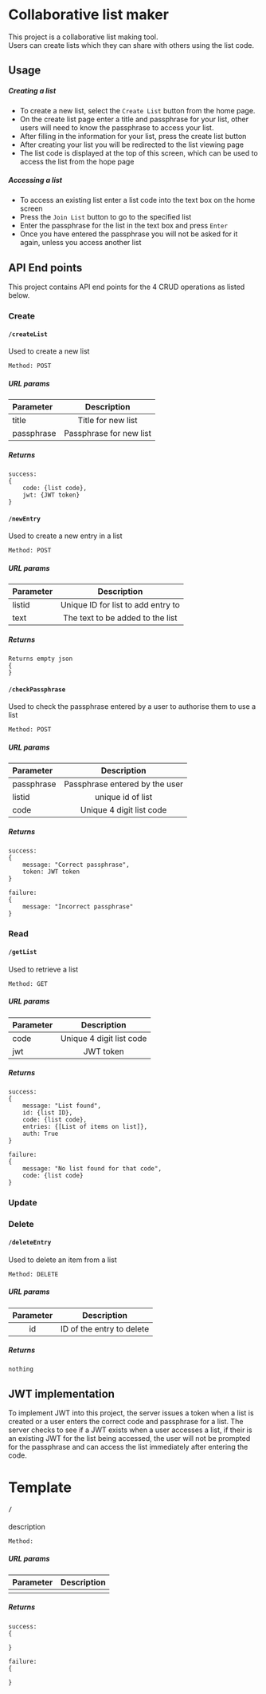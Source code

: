 # Collaborative list maker

This project is a collaborative list making tool.  
Users can create lists which they can share with others using the list code.

## Usage
##### Creating a list
* To create a new list, select the `Create List` button from the home page.
* On the create list page enter a title and passphrase for your list, other users will need to know the passphrase to access your list.
* After filling in the information for your list, press the create list button
* After creating your list you will be redirected to the list viewing page
* The list code is displayed at the top of this screen, which can be used to access the list from the hope page


##### Accessing a list
* To access an existing list enter a list code into the text box on the home screen
* Press the `Join List` button to go to the specified list
* Enter the passphrase for the list in the text box and press `Enter` 
* Once you have entered the passphrase you will not be asked for it again, unless you access another list

## API End points
This project contains API end points for the 4 CRUD operations as listed below.

### Create

#### `/createList`
Used to create a new list

`Method: POST` 
##### URL params
| Parameter  |Description              |
| :----------| :-----------------------:|
|   title    | Title for new list |
|passphrase|Passphrase for new list|

##### Returns
```
success: 
{
    code: {list code},
    jwt: {JWT token}
}

```

#### `/newEntry`
Used to create a new entry in a list

`Method: POST` 
##### URL params
| Parameter |Description              |
| :----------| :-----------------------:|
|     listid | Unique ID for list to add entry to|
| text|  The text to be added to the list|


##### Returns
```
Returns empty json
{
}
```


#### `/checkPassphrase`
Used to check the passphrase entered by a user to authorise them to use a list

`Method: POST` 
##### URL params
| Parameter |Description              |
| :----------| :-----------------------:|
|     passphrase  | Passphrase entered by the user|
|listid| unique id of list| 
|code| Unique 4 digit list code|


##### Returns
```
success: 
{
    message: "Correct passphrase",
    token: JWT token
}

failure:
{
    message: "Incorrect passphrase"
}
```

### Read

#### `/getList`
Used to retrieve a list

`Method: GET` 
##### URL params
| Parameter  |Description              |
| :----------| :-----------------------:|
| code        |Unique 4 digit list code |
|jwt |JWT token|

##### Returns
```
success: 
{
    message: "List found",
    id: {list ID},
    code: {list code},
    entries: {[List of items on list]},
    auth: True
}

failure:
{
    message: "No list found for that code",
    code: {list code}
}
```
### Update

### Delete
#### `/deleteEntry`
Used to delete an item from a list

`Method: DELETE` 
##### URL params
| Parameter  |Description              |
| :----------:| :-----------------------:|
|   id    |  ID of the entry to delete    | 


##### Returns
```
nothing
```

## JWT implementation
To implement JWT into this project, the server issues a token when a list is created or a user enters the correct code and passphrase for a list.
The server checks to see if a JWT exists when a user accesses a list, if their is an existing JWT for the list being accessed, the user will not be prompted for the passphrase and can access the list immediately after entering the code.



# Template
#### `/`
description

`Method: ` 
##### URL params
| Parameter  |Description              |
| :----------:| :-----------------------:|
|       |      | 


##### Returns
```
success: 
{

}

failure:
{

}
```
